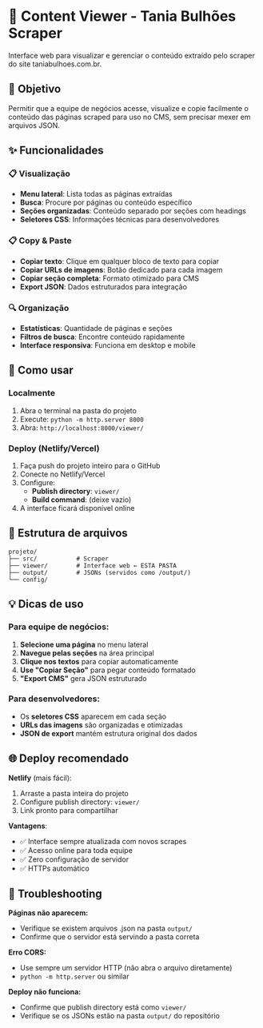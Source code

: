 # 📱 Content Viewer - Tania Bulhões Scraper

Interface web para visualizar e gerenciar o conteúdo extraído pelo scraper do site taniabulhoes.com.br.

## 🎯 Objetivo

Permitir que a equipe de negócios acesse, visualize e copie facilmente o conteúdo das páginas scraped para uso no CMS, sem precisar mexer em arquivos JSON.

## ✨ Funcionalidades

### 📋 Visualização
- **Menu lateral**: Lista todas as páginas extraídas
- **Busca**: Procure por páginas ou conteúdo específico  
- **Seções organizadas**: Conteúdo separado por seções com headings
- **Seletores CSS**: Informações técnicas para desenvolvedores

### 📋 Copy & Paste
- **Copiar texto**: Clique em qualquer bloco de texto para copiar
- **Copiar URLs de imagens**: Botão dedicado para cada imagem
- **Copiar seção completa**: Formato otimizado para CMS
- **Export JSON**: Dados estruturados para integração

### 🔍 Organização
- **Estatísticas**: Quantidade de páginas e seções
- **Filtros de busca**: Encontre conteúdo rapidamente
- **Interface responsiva**: Funciona em desktop e mobile

## 🚀 Como usar

### Localmente
1. Abra o terminal na pasta do projeto
2. Execute: `python -m http.server 8000`
3. Abra: `http://localhost:8000/viewer/`

### Deploy (Netlify/Vercel)
1. Faça push do projeto inteiro para o GitHub
2. Conecte no Netlify/Vercel
3. Configure:
   - **Publish directory**: `viewer/`
   - **Build command**: (deixe vazio)
4. A interface ficará disponível online

## 📁 Estrutura de arquivos

```
projeto/
├── src/           # Scraper
├── viewer/        # Interface web ← ESTA PASTA
├── output/        # JSONs (servidos como /output/)
└── config/
```

## 💡 Dicas de uso

### Para equipe de negócios:
1. **Selecione uma página** no menu lateral
2. **Navegue pelas seções** na área principal
3. **Clique nos textos** para copiar automaticamente
4. **Use "Copiar Seção"** para pegar conteúdo formatado
5. **"Export CMS"** gera JSON estruturado

### Para desenvolvedores:
- Os **seletores CSS** aparecem em cada seção
- **URLs das imagens** são organizadas e otimizadas
- **JSON de export** mantém estrutura original dos dados

## 🌐 Deploy recomendado

**Netlify** (mais fácil):
1. Arraste a pasta inteira do projeto
2. Configure publish directory: `viewer/`
3. Link pronto para compartilhar

**Vantagens**:
- ✅ Interface sempre atualizada com novos scrapes
- ✅ Acesso online para toda equipe
- ✅ Zero configuração de servidor
- ✅ HTTPs automático

## 🔧 Troubleshooting

**Páginas não aparecem:**
- Verifique se existem arquivos .json na pasta `output/`
- Confirme que o servidor está servindo a pasta correta

**Erro CORS:**
- Use sempre um servidor HTTP (não abra o arquivo diretamente)
- `python -m http.server` ou similar

**Deploy não funciona:**
- Confirme que publish directory está como `viewer/`
- Verifique se os JSONs estão na pasta `output/` do repositório